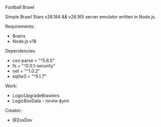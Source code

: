 Football Brawl

Simple Brawl Stars v26.184 && v26.165 server emulator written in Node.js.

Requirements:
 - Brains
 - Node.js v18
 
Dependencies:
 - csv-parse = "^5.6.0"
 - fs = "^0.0.1-security"
 - net = "^1.0.2"
 - sqlite3 = "^5.1.7"
 
Work:
 - LogicUpgradeBrawlers
 - LogicBoxData - почти фулл
 
Creator:
 - @ZoxDev